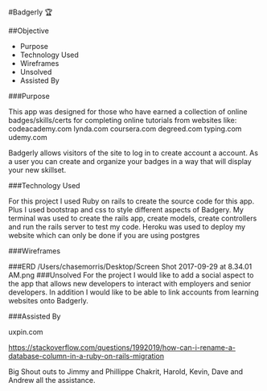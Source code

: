 #Badgerly :trophy:

##Objective

- Purpose
- Technology Used
- Wireframes
- Unsolved
- Assisted By

###Purpose

This app was designed for those who have earned a collection of online badges/skills/certs for completing  online tutorials from websites like:
codeacademy.com
lynda.com
coursera.com
degreed.com
typing.com
udemy.com

Badgerly allows visitors of the site to log in to create account a account. As a user you can create and organize your badges in a way that will display your new skillset. 

###Technology Used

For this project I used Ruby on rails to create the source code for this app. Plus I used bootstrap and css to style different aspects of  Badgery. My terminal was used to create the rails app, create models, create controllers and run the rails server to test my code. Heroku was used to deploy my website which can only be done if you are using postgres

###Wireframes


###ERD
/Users/chasemorris/Desktop/Screen Shot 2017-09-29 at 8.34.01 AM.png
###Unsolved
 For the project I would like to add a social aspect to the app that allows new developers to interact with employers and senior developers. In addition I would like to be able to link accounts from learning websites onto Badgerly.

###Assisted By 

uxpin.com

https://stackoverflow.com/questions/1992019/how-can-i-rename-a-database-column-in-a-ruby-on-rails-migration

Big Shout outs to Jimmy and Phillippe Chakrit, Harold, Kevin, Dave and Andrew all the assistance.
